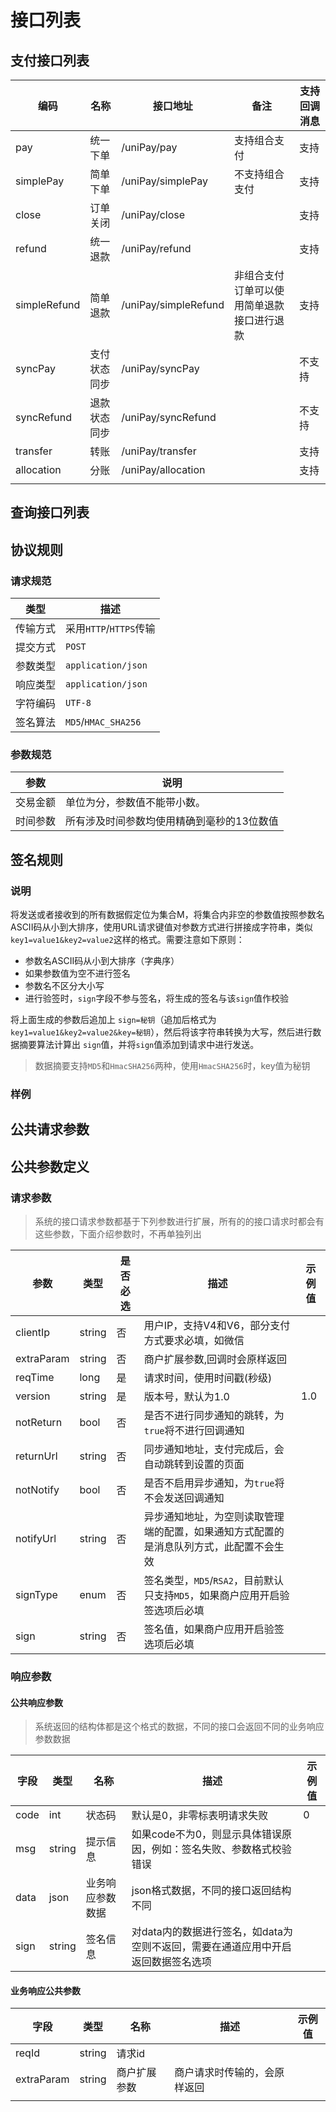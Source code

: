 # 接口列表
## 支付接口列表

| 编码         | 名称         | 接口地址             | 备注                                       | 支持回调消息 |
| ------------ | ------------ | -------------------- | ------------------------------------------ | ------------ |
| pay          | 统一下单     | /uniPay/pay          | 支持组合支付                               | 支持         |
| simplePay    | 简单下单     | /uniPay/simplePay    | 不支持组合支付                             | 支持         |
| close        | 订单关闭     | /uniPay/close        |                                            | 支持         |
| refund       | 统一退款     | /uniPay/refund       |                                            | 支持         |
| simpleRefund | 简单退款     | /uniPay/simpleRefund | 非组合支付订单可以使用简单退款接口进行退款 | 支持         |
| syncPay      | 支付状态同步 | /uniPay/syncPay      |                                            | 不支持       |
| syncRefund   | 退款状态同步 | /uniPay/syncRefund   |                                            | 不支持       |
| transfer     | 转账         | /uniPay/transfer     |                                            | 支持         |
| allocation   | 分账         | /uniPay/allocation   |                                            | 支持         |
|              |              |                      |                                            |              |

## 查询接口列表

## 协议规则

### 请求规范
| 类型   | 描述                  |
|------|---------------------| 
| 传输方式 | 采用`HTTP`/`HTTPS`传输  | 
| 提交方式 | `POST`              | 
| 参数类型 | `application/json`  | 
| 响应类型 | `application/json`  | 
| 字符编码 | `UTF-8`             | 
| 签名算法 | `MD5`/`HMAC_SHA256` | 

### 参数规范
| 参数   | 说明                     |
|------|------------------------| 
| 交易金额 | 单位为分，参数值不能带小数。         |
| 时间参数 | 所有涉及时间参数均使用精确到毫秒的13位数值 |


## 签名规则
### 说明
将发送或者接收到的所有数据假定位为集合M，将集合内非空的参数值按照参数名ASCII码从小到大排序，使用URL请求键值对参数方式进行拼接成字符串，类似`key1=value1&key2=value2`这样的格式。需要注意如下原则：
- 参数名ASCII码从小到大排序（字典序）
- 如果参数值为空不进行签名
- 参数名不区分大小写
- 进行验签时，`sign`字段不参与签名，将生成的签名与该`sign`值作校验

将上面生成的参数后追加上 `sign=秘钥`（追加后格式为 `key1=value1&key2=value2&key=秘钥`），然后将该字符串转换为大写，然后进行数据摘要算法计算出 `sign`值，并将`sign`值添加到请求中进行发送。

> 数据摘要支持`MD5`和`HmacSHA256`两种，使用`HmacSHA256`时，key值为秘钥

### 样例

## 公共请求参数


## 公共参数定义

### 请求参数

> 系统的接口请求参数都基于下列参数进行扩展，所有的的接口请求时都会有这些参数，下面介绍参数时，不再单独列出

| 参数         | 类型     | 是否必选 | 描述                                             | 示例值 |
|------------|--------|------|------------------------------------------------|-----|
| clientIp   | string | 否    | 用户IP，支持V4和V6，部分支付方式要求必填，如微信                    |     |
| extraParam | string | 否    | 商户扩展参数,回调时会原样返回                                |     |
| reqTime    | long   | 是    | 请求时间，使用时间戳(秒级)                                 |     |
| version    | string | 是    | 版本号，默认为1.0                                     | 1.0 |
| notReturn  | bool   | 否    | 是否不进行同步通知的跳转，为`true`将不进行回调通知                   |     |
| returnUrl  | string | 否    | 同步通知地址，支付完成后，会自动跳转到设置的页面                       |     |
| notNotify  | bool   | 否    | 是否不启用异步通知，为`true`将不会发送回调通知                     |     |
| notifyUrl  | string | 否    | 异步通知地址，为空则读取管理端的配置，如果通知方式配置的是消息队列方式，此配置不会生效    |     |
| signType   | enum   | 否    | 签名类型，`MD5`/`RSA2`，目前默认只支持`MD5`，如果商户应用开启验签选项后必填 |     |
| sign       | string | 否    | 签名值，如果商户应用开启验签选项后必填                            |     |

### 响应参数

#### 公共响应参数

> 系统返回的结构体都是这个格式的数据，不同的接口会返回不同的业务响应参数数据

| 字段 | 类型   | 名称             | 描述                                                         | 示例值 |
| ---- | ------ | ---------------- | ------------------------------------------------------------ | ------ |
| code | int    | 状态码           | 默认是0，非零标表明请求失败                                  | 0      |
| msg  | string | 提示信息         | 如果code不为0，则显示具体错误原因，例如：签名失败、参数格式校验错误 |        |
| data | json   | 业务响应参数数据 | json格式数据，不同的接口返回结构不同                         |        |
| sign | string | 签名信息         | 对data内的数据进行签名，如data为空则不返回，需要在通道应用中开启返回数据签名选项 |        |

#### 业务响应公共参数

| 字段       | 类型   | 名称         | 描述                         | 示例值 |
| ---------- | ------ | ------------ | ---------------------------- | ------ |
| reqId      | string | 请求id       |                              |        |
| extraParam | string | 商户扩展参数 | 商户请求时传输的，会原样返回 |        |
|            |        |              |                              |        |




